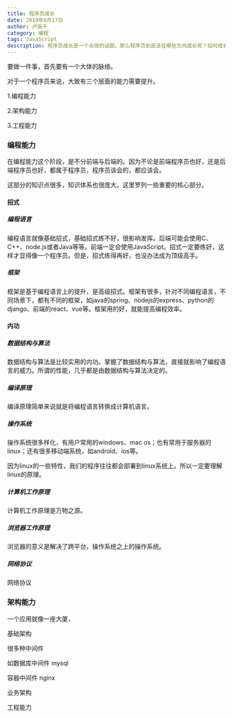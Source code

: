 ```yaml
---
title: 程序员成长
date: 2019年8月17日
author: 卢振千
category: 编程
tags: JavaScript
description: 程序员成长是一个永恒的话题。那么程序员到底该往哪些方向成长呢？如何成长呢？
---
```


要做一件事，首先要有一个大体的脉络。

对于一个程序员来说，大致有三个层面的能力需要提升。

1.编程能力

2.架构能力

3.工程能力

### 编程能力

在编程能力这个阶段，是不分前端与后端的。因为不论是前端程序员也好，还是后端程序员也好，都属于程序员，程序员该会的，都应该会。

这部分的知识点很多，知识体系也很庞大。这里罗列一些重要的核心部分。

#### 招式

##### 编程语言

编程语言就像基础招式，基础招式练不好，很影响发挥。后端可能会使用C、C++、node.js或者Java等等。前端一定会使用JavaScript。招式一定要练好，这样才显得像一个程序员。但是，招式练得再好，也没办法成为顶级高手。

##### 框架

框架是基于编程语言上的提升，是高级招式。框架有很多，针对不同编程语言，不同场景下，都有不同的框架，如java的spring、nodejs的express、python的django、前端的react、vue等。框架用的好，就能提高编程效率。

#### 内功

##### 数据结构与算法

数据结构与算法是比较实用的内功。掌握了数据结构与算法，直接就影响了编程语言的威力。所谓的性能，几乎都是由数据结构与算法决定的。

##### 编译原理

编译原理简单来说就是将编程语言转换成计算机语言。

##### 操作系统

操作系统很多样化，有用户常用的windows、mac os；也有常用于服务器的linux；还有很多移动端系统，如android、ios等。

因为linux的一些特性，我们的程序往往都会部署到linux系统上。所以一定要理解linux的原理。

##### 计算机工作原理

计算机工作原理是万物之源。

##### 浏览器工作原理

浏览器的意义是解决了跨平台，操作系统之上的操作系统。

##### 网络协议

网络协议



### 架构能力

一个应用就像一座大厦，

基础架构

很多种中间件

如数据库中间件 mysql

容器中间件 nginx

业务架构



工程能力